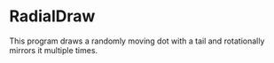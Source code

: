 # RadialDraw

This program draws a randomly moving dot with a tail and rotationally mirrors it multiple times.
